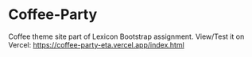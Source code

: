 # Coffee-Party
Coffee theme site part of Lexicon Bootstrap assignment.
View/Test it on Vercel: https://coffee-party-eta.vercel.app/index.html 
